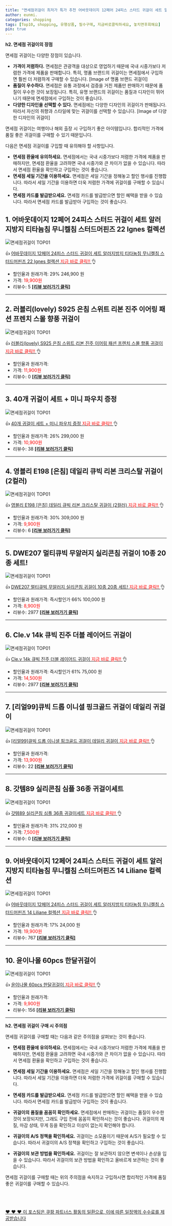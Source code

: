 ```yaml
---
title: "면세점귀걸이 최저가 특가 추천 어바웃데이지 12페어 24피스 스터드 귀걸이 세트 알러지방지 티타늄침 무니켈침 스터드머핀즈 22 Ignes 컬렉션 비교 장점 구매가이드"
author: eunmi.
categories: shopping
tags: [Top10, shopping, 유행상품, 필수구매, 지금바로클릭하세요, 놓치면후회해요]
pin: true
---
```

**h2. 면세점 귀걸이의 장점**

면세점 귀걸이는 다양한 장점이 있습니다.

* **가격이 저렴하다.** 면세점은 관광객을 대상으로 영업하기 때문에 국내 시중가보다 저렴한 가격에 제품을 판매합니다. 특히, 명품 브랜드의 귀걸이는 면세점에서 구입하면 훨씬 더 저렴하게 구매할 수 있습니다.
[Image of 명품 브랜드 귀걸이]
* **품질이 우수하다.** 면세점은 유통 과정에서 검증을 거친 제품만 판매하기 때문에 품질이 우수한 것이 보장됩니다. 특히, 유명 브랜드의 귀걸이는 품질과 디자인이 뛰어나기 때문에 면세점에서 구입하는 것이 좋습니다.
* **다양한 디자인을 선택할 수 있다.** 면세점에는 다양한 디자인의 귀걸이가 판매됩니다. 따라서 자신의 취향과 스타일에 맞는 귀걸이를 선택할 수 있습니다.
[Image of 다양한 디자인의 귀걸이]

면세점 귀걸이는 여행이나 해외 출장 시 구입하기 좋은 아이템입니다. 합리적인 가격에 품질 좋은 귀걸이를 구매할 수 있기 때문입니다.

다음은 면세점 귀걸이를 구입할 때 유의해야 할 사항입니다.

* **면세점 환율에 유의하세요.** 면세점에서는 국내 시중가보다 저렴한 가격에 제품을 판매하지만, 면세점 환율을 고려하면 국내 시중가와 큰 차이가 없을 수 있습니다. 따라서 면세점 환율을 확인하고 구입하는 것이 좋습니다.
* **면세점 세일 기간을 이용하세요.** 면세점은 세일 기간을 정해놓고 할인 행사를 진행합니다. 따라서 세일 기간을 이용하면 더욱 저렴한 가격에 귀걸이를 구매할 수 있습니다.
* **면세점 카드를 발급받으세요.** 면세점 카드를 발급받으면 할인 혜택을 받을 수 있습니다. 따라서 면세점 카드를 발급받아 구입하는 것이 좋습니다.

   

## 1. 어바웃데이지 12페어 24피스 스터드 귀걸이 세트 알러지방지 티타늄침 무니켈침 스터드머핀즈 22 Ignes 컬렉션

![면세점귀걸이 TOP01](https://thumbnail6.coupangcdn.com/thumbnails/remote/230x230ex/image/vendor_inventory/c342/9051fbfbb68cfcc8775455908893857c556954a641e5006489634563f72f.jpg)


👍 [어바웃데이지 12페어 24피스 스터드 귀걸이 세트 알러지방지 티타늄침 무니켈침 스터드머핀즈 22 Ignes 컬렉션 <font color=red> 지금 바로 클릭!! </font> ](https://link.coupang.com/re/AFFSDP?lptag=AF3617701&subid=GithubCoopas&pageKey=7379282428&traceid=V0-153&itemId=19053283890&vendorItemId=86176397190) 👌 


- 할인율과 원래가격: 29%  246,900   원
- 가격: <span style='color:red'>19,900원</span>
- 리뷰수: 5  [**[리뷰 보러가기 클릭]**](https://link.coupang.com/re/AFFSDP?lptag=AF3617701&subid=GithubCoopas&pageKey=7379282428&traceid=V0-153&itemId=19053283890&vendorItemId=86176397190)

---


   

## 2. 러블리(lovely) S925 은침 스위트 리본 진주 이어링 패션 프렌치 스몰 향풍 귀걸이

![면세점귀걸이 TOP01](https://thumbnail10.coupangcdn.com/thumbnails/remote/230x230ex/image/vendor_inventory/540a/a9f3b7cdab7b3d57197a6dfc5fb2a25f0bfb4aa2f45f37eefd1502e17662.jpg)


👍 [러블리(lovely) S925 은침 스위트 리본 진주 이어링 패션 프렌치 스몰 향풍 귀걸이 <font color=red> 지금 바로 클릭!! </font> ](https://link.coupang.com/re/AFFSDP?lptag=AF3617701&subid=GithubCoopas&pageKey=7554583513&traceid=V0-153&itemId=19889164150&vendorItemId=86989487071) 👌 


- 할인율과 원래가격: 
- 가격: <span style='color:red'>11,900원</span>
- 리뷰수: 0  [**[리뷰 보러가기 클릭]**](https://link.coupang.com/re/AFFSDP?lptag=AF3617701&subid=GithubCoopas&pageKey=7554583513&traceid=V0-153&itemId=19889164150&vendorItemId=86989487071)

---


   

## 3. 40개 귀걸이 세트 + 미니 파우치 증정

![면세점귀걸이 TOP01](https://thumbnail10.coupangcdn.com/thumbnails/remote/230x230ex/image/vendor_inventory/bb02/63b2ca361b3b05914d6d0dbe860d6825275b5ddbf92d7569ee30d7a5e332.jpg)


👍 [40개 귀걸이 세트 + 미니 파우치 증정 <font color=red> 지금 바로 클릭!! </font> ](https://link.coupang.com/re/AFFSDP?lptag=AF3617701&subid=GithubCoopas&pageKey=5897725910&traceid=V0-153&itemId=10389624640&vendorItemId=77671652367) 👌 


- 할인율과 원래가격: 26%  299,000   원
- 가격: <span style='color:red'>10,900원</span>
- 리뷰수: 38  [**[리뷰 보러가기 클릭]**](https://link.coupang.com/re/AFFSDP?lptag=AF3617701&subid=GithubCoopas&pageKey=5897725910&traceid=V0-153&itemId=10389624640&vendorItemId=77671652367)

---


   

## 4. 영블리 E198 [은침] 데일리 큐빅 리본 크리스탈 귀걸이 (2컬러)

![면세점귀걸이 TOP01](https://thumbnail8.coupangcdn.com/thumbnails/remote/230x230ex/image/vendor_inventory/65dd/2b4d07f609df95864b5034e736e7e82a312bea7c0eda56fe28e801ed15ce.jpg)


👍 [영블리 E198 [은침] 데일리 큐빅 리본 크리스탈 귀걸이 (2컬러) <font color=red> 지금 바로 클릭!! </font> ](https://link.coupang.com/re/AFFSDP?lptag=AF3617701&subid=GithubCoopas&pageKey=5486854219&traceid=V0-153&itemId=8482512258&vendorItemId=75770038245) 👌 


- 할인율과 원래가격: 30%  309,000   원
- 가격: <span style='color:red'>9,900원</span>
- 리뷰수: 6  [**[리뷰 보러가기 클릭]**](https://link.coupang.com/re/AFFSDP?lptag=AF3617701&subid=GithubCoopas&pageKey=5486854219&traceid=V0-153&itemId=8482512258&vendorItemId=75770038245)

---


   

## 5. DWE207 멀티큐빅 무알러지 실리콘침 귀걸이 10종 20종 세트!

![면세점귀걸이 TOP01](https://thumbnail6.coupangcdn.com/thumbnails/remote/230x230ex/image/vendor_inventory/0e09/89024611322831423f4e1f6814a4322b252014157dc309e5147ccc48f359.jpg)


👍 [DWE207 멀티큐빅 무알러지 실리콘침 귀걸이 10종 20종 세트! <font color=red> 지금 바로 클릭!! </font> ](https://link.coupang.com/re/AFFSDP?lptag=AF3617701&subid=GithubCoopas&pageKey=6612987560&traceid=V0-153&itemId=15003062829&vendorItemId=82225908636) 👌 


- 할인율과 원래가격: 즉시할인가 66%  100,000   원
- 가격: <span style='color:red'>8,900원</span>
- 리뷰수: 2977  [**[리뷰 보러가기 클릭]**](https://link.coupang.com/re/AFFSDP?lptag=AF3617701&subid=GithubCoopas&pageKey=6612987560&traceid=V0-153&itemId=15003062829&vendorItemId=82225908636)

---


   

## 6. Cle.v 14k 큐빅 진주 더블 레이어드 귀걸이

![면세점귀걸이 TOP01](https://thumbnail8.coupangcdn.com/thumbnails/remote/230x230ex/image/vendor_inventory/5ede/cf36b155e6df1510ecf2e6a1672a3a795f49bd32bdf82c3b7134ec53b680.JPG)


👍 [Cle.v 14k 큐빅 진주 더블 레이어드 귀걸이 <font color=red> 지금 바로 클릭!! </font> ](https://link.coupang.com/re/AFFSDP?lptag=AF3617701&subid=GithubCoopas&pageKey=7677516676&traceid=V0-153&itemId=20497697701&vendorItemId=87587169797) 👌 


- 할인율과 원래가격: 즉시할인가 61%  75,000   원
- 가격: <span style='color:red'>14,500원</span>
- 리뷰수: 2977  [**[리뷰 보러가기 클릭]**](https://link.coupang.com/re/AFFSDP?lptag=AF3617701&subid=GithubCoopas&pageKey=7677516676&traceid=V0-153&itemId=20497697701&vendorItemId=87587169797)

---


   

## 7. [리얼99]큐빅 드롭 이니셜 핑크골드 귀걸이 데일리 귀걸이

![면세점귀걸이 TOP01](https://thumbnail10.coupangcdn.com/thumbnails/remote/230x230ex/image/vendor_inventory/ed90/cebc2989a02e6f1957395594b9b99aa43cbc33eed3f6b946e96a4fddda5c.jpg)


👍 [[리얼99]큐빅 드롭 이니셜 핑크골드 귀걸이 데일리 귀걸이 <font color=red> 지금 바로 클릭!! </font> ](https://link.coupang.com/re/AFFSDP?lptag=AF3617701&subid=GithubCoopas&pageKey=4692097163&traceid=V0-153&itemId=5898583689&vendorItemId=73196708485) 👌 


- 할인율과 원래가격: 
- 가격: <span style='color:red'>13,900원</span>
- 리뷰수: 22  [**[리뷰 보러가기 클릭]**](https://link.coupang.com/re/AFFSDP?lptag=AF3617701&subid=GithubCoopas&pageKey=4692097163&traceid=V0-153&itemId=5898583689&vendorItemId=73196708485)

---


   

## 8. 갓템89 실리콘침 심플 36종 귀걸이세트

![면세점귀걸이 TOP01](https://thumbnail8.coupangcdn.com/thumbnails/remote/230x230ex/image/vendor_inventory/4876/07fb4d02112cc078b06e96427ad77089c07ec3d567afe7a267ed5f651ddc.jpg)


👍 [갓템89 실리콘침 심플 36종 귀걸이세트 <font color=red> 지금 바로 클릭!! </font> ](https://link.coupang.com/re/AFFSDP?lptag=AF3617701&subid=GithubCoopas&pageKey=6853716065&traceid=V0-153&itemId=16337268266&vendorItemId=86276491438) 👌 


- 할인율과 원래가격: 31%  212,000   원
- 가격: <span style='color:red'>7,500원</span>
- 리뷰수: 0  [**[리뷰 보러가기 클릭]**](https://link.coupang.com/re/AFFSDP?lptag=AF3617701&subid=GithubCoopas&pageKey=6853716065&traceid=V0-153&itemId=16337268266&vendorItemId=86276491438)

---


   

## 9. 어바웃데이지 12페어 24피스 스터드 귀걸이 세트 알러지방지 티타늄침 무니켈침 스터드머핀즈 14 Liliane 컬렉션

![면세점귀걸이 TOP01](https://thumbnail10.coupangcdn.com/thumbnails/remote/230x230ex/image/vendor_inventory/b5c6/4d1323c15106a0d0b01f8fa97e5ef54c5a71a092c72fc8d87dbd13450dc6.jpg)


👍 [어바웃데이지 12페어 24피스 스터드 귀걸이 세트 알러지방지 티타늄침 무니켈침 스터드머핀즈 14 Liliane 컬렉션 <font color=red> 지금 바로 클릭!! </font> ](https://link.coupang.com/re/AFFSDP?lptag=AF3617701&subid=GithubCoopas&pageKey=7379226352&traceid=V0-153&itemId=19053017369&vendorItemId=86176136134) 👌 


- 할인율과 원래가격: 17%  24,000   원
- 가격: <span style='color:red'>19,900원</span>
- 리뷰수: 767  [**[리뷰 보러가기 클릭]**](https://link.coupang.com/re/AFFSDP?lptag=AF3617701&subid=GithubCoopas&pageKey=7379226352&traceid=V0-153&itemId=19053017369&vendorItemId=86176136134)

---


   

## 10. 윤이나몰 60pcs 한달귀걸이

![면세점귀걸이 TOP01](https://thumbnail7.coupangcdn.com/thumbnails/remote/230x230ex/image/vendor_inventory/cd4d/b6850a2a06b1cfefa6137bded1f763863d8ae0196644d7d7e410f10868af.jpg)


👍 [윤이나몰 60pcs 한달귀걸이 <font color=red> 지금 바로 클릭!! </font> ](https://link.coupang.com/re/AFFSDP?lptag=AF3617701&subid=GithubCoopas&pageKey=6127029946&traceid=V0-153&itemId=11655764379&vendorItemId=78930188772) 👌 


- 할인율과 원래가격: 
- 가격: <span style='color:red'>9,900원</span>
- 리뷰수: 156  [**[리뷰 보러가기 클릭]**](https://link.coupang.com/re/AFFSDP?lptag=AF3617701&subid=GithubCoopas&pageKey=6127029946&traceid=V0-153&itemId=11655764379&vendorItemId=78930188772)

---
**h2. 면세점 귀걸이 구매 시 주의점**

면세점 귀걸이를 구매할 때는 다음과 같은 주의점을 살펴보는 것이 좋습니다.

* **면세점 환율에 유의하세요.** 면세점에서는 국내 시중가보다 저렴한 가격에 제품을 판매하지만, 면세점 환율을 고려하면 국내 시중가와 큰 차이가 없을 수 있습니다. 따라서 면세점 환율을 확인하고 구입하는 것이 좋습니다.

* **면세점 세일 기간을 이용하세요.** 면세점은 세일 기간을 정해놓고 할인 행사를 진행합니다. 따라서 세일 기간을 이용하면 더욱 저렴한 가격에 귀걸이를 구매할 수 있습니다.

* **면세점 카드를 발급받으세요.** 면세점 카드를 발급받으면 할인 혜택을 받을 수 있습니다. 따라서 면세점 카드를 발급받아 구입하는 것이 좋습니다.

* **귀걸이의 품질을 꼼꼼히 확인하세요.** 면세점에서 판매하는 귀걸이는 품질이 우수한 것이 보장되지만, 그래도 구입 전에 꼼꼼히 확인하시는 것이 좋습니다. 귀걸이의 재질, 마감 상태, 무게 등을 확인하고 이상이 없는지 확인해야 합니다.

* **귀걸이의 A/S 정책을 확인하세요.** 귀걸이는 소모품이기 때문에 A/S가 필요할 수 있습니다. 따라서 귀걸이의 A/S 정책을 확인하고 구입하는 것이 좋습니다.

* **귀걸이의 보관 방법을 확인하세요.** 귀걸이는 잘 보관하지 않으면 변색이나 손상을 입을 수 있습니다. 따라서 귀걸이의 보관 방법을 확인하고 올바르게 보관하는 것이 좋습니다.

면세점 귀걸이를 구매할 때는 위의 주의점을 숙지하고 구입하시면 합리적인 가격에 품질 좋은 귀걸이를 구매할 수 있습니다.<br><br><br><br><br> [ ❤ ❤ ❤ 이 포스팅은 쿠팡 파트너스 활동의 일환으로, 이에 따른 일정액의 수수료를 제공받습니다](https://link.coupang.com/a/bcEFyh)